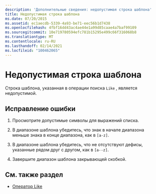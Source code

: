 ```yaml
---
description: 'Дополнительные сведения: недопустимая строка шаблона'
title: Недопустимая строка шаблона
ms.date: 07/20/2015
ms.assetid: ec1aecdb-5339-4a93-be71-eec56b1d7438
ms.openlocfilehash: 4fbf16dd43ac4ae44e1a99d85caae4a7baf99109
ms.sourcegitcommit: 10e719780594efc781b15295e499c66f316068b8
ms.translationtype: MT
ms.contentlocale: ru-RU
ms.lasthandoff: 02/14/2021
ms.locfileid: "100462065"
---
```

# <a name="invalid-pattern-string"></a>Недопустимая строка шаблона

Строка шаблона, указанная в операции поиска `Like` , является недопустимой.  
  
## <a name="to-correct-this-error"></a>Исправление ошибки  
  
1. Просмотрите допустимые символы для выражений списка.  
  
2. В диапазоне шаблона убедитесь, что знак в начале диапазона меньше знака в конце диапазона, как в `[a-z]`.  
  
3. В диапазоне шаблона убедитесь, что не отсутствуют дефисы, указанные рядом друг с другом, как в `[a--z]`.  
  
4. Завершите диапазон шаблона закрывающей скобкой.  
  
## <a name="see-also"></a>См. также раздел

- [Оператор Like](../language-reference/operators/like-operator.md)
